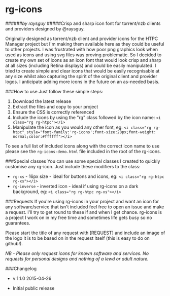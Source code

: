 # rg-icons
######*by raysguy*
#####Crisp and sharp icon font for torrent/nzb clients and providers designed by @raysguy.

Originally designed as torrent/nzb client and provider icons for the HTPC Manager project but I'm making them available here as they could be useful to other projects.  I was frustrated with how poor png graphics look when used as icons and using svg files was proving problematic.  So I decided to create my own set of icons as an icon font that would look crisp and sharp at all sizes (including Retina displays) and could be easily manipulated.  I tried to create simple and clear icons that would be easily recognisable at any size whilst also capturing the spirit of the original client and provider logos.  I anticipate adding more icons in the future on an as-needed basis.

###How to use
Just follow these simple steps:
 1. Download the latest release
 2. Extract the files and copy to your project
 3. Ensure the CSS is correctly referenced
 4. Include the icons by using the "rg" class followed by the icon name: `<i class="rg rg-htpc"></i>`
 5. Manipulate the icon as you would any other font, eg: `<i class="rg rg-htpc" style="font-family:'rg-icons';font-size:28px;font-weight: normal;color:#ffffff"></i>`

To see a full list of included icons along with the correct icon name to use please see the `rg-icons-demo.html` file included in the root of the rg-icons.
 
###Special classes
You can use some special classes I created to quickly customise any rg-icon.  Just include these modifiers to the class:
 * `rg-xs` - 16px size - ideal for buttons and icons, eg: `<i class="rg rg-htpc rg-xs"></i>`
 * `rg-inverse` - inverted icon - ideal if using rg-icons on a dark background, eg: `<i class="rg rg-htpc rg-xs"></i>`
 
###Requests
If you're using rg-icons in your project and want an icon for any software/service that isn't included feel free to open an issue and make a request.  I'll try to get round to these if and when I get chance.  rg-icons is a project I work on in my free time and sometimes life gets busy so no guarantees.

Please start the title of any request with [REQUEST] and include an image of the logo it is to be based on in the request itself (this is easy to do on github!).

*NB - Please only request icons for known software and services.  No requests for personal designs and nothing of a lewd or adult nature.*

###Changelog
 * v 1.1.0 2015-04-26
  - Initial public release
